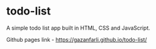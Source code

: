 # todo-list

A simple todo list app built in HTML, CSS and JavaScript.

Github pages link - https://gazanfarli.github.io/todo-list/
